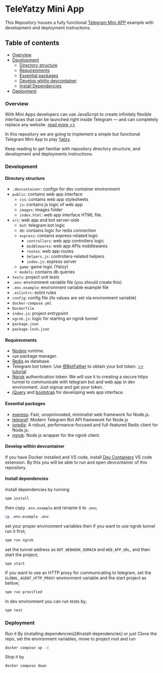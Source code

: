 # TeleYatzy Mini App
This Repository houses a fully functional [Telegram Mini APP](https://core.telegram.org/bots/webapps) example with development and deployment instructions.

## Table of contents
- [Overview](#overview)
- [Development](#development)
  - [Directory structure](#directory-structure)
  - [Requirenments](#development-requirenments)
  - [Essential packages](#essentail-packages)
  - [Develop whitin devcontainer](#develop-within-devcontainer)
  - [Install Dependencies](#install-dependencies)
- [Deployment](#deployment)

### Overview
With Mini Apps developers can use JavaScript to create infinitely flexible interfaces that can be launched right inside Telegram — and can completely replace any website. [read more >>](https://core.telegram.org/bots/webapps)

In this repository we are going to implement a simple but functional Telegram Mini App to play [Yatzy](https://en.wikipedia.org/wiki/Yatzy).

Keep reading to get familiar with repository directory structure, and development and deployments instructions.

### Development

#### Directory structure
- `.devcontainer`: configs for dev container environment
- `public`: contains web app interface
  - `css`: contains web app stylesheets
  - `js`: contains js logic of web app
  - `images`: images folder
  - `index.html`: web app interface HTML file.
- `src`: web app and bot server-side
  - `bot`: telegram bot logic
  - `db`: contains logic for redis connection
  - `express`: contains express-related logic
    - `controllers`: web app controllers logic
    - `middlewares`: web app APIs middlewares
    - `routes`: web app routes
    - `helpers.js`: controllers-related helpers
    - `index.js`: express server
  - `game`: game logic (Yatzy)
  - `models`: contains db queries
- `tests`: project unit tests
- `.env`: environment variable file (you should create this)
- `.env.example`: environment variable example file
- `.eslintrc`: eslint rules
- `config`: config file (its values are set via environment variable)
- `docker-compose.yml`
- `Dockerfile`
- `index.js`: project entrypoint
- `ngrok.js`: logic for starting an ngrok tunnel
- `package.json`
- `package-lock.json`

#### Requirenments
- [Nodejs](https://nodejs.org/en) runtime.
- `npm` package manager.
- [Redis](https://redis.io) as database.
- Telegram bot token: Use [@BotFather](https://t.me/botfather) to obtain your bot token. [>> tutorial](https://core.telegram.org/bots/tutorial#obtain-your-bot-token)
- [Ngrok](https://ngrok.com/) authentication token: We will use it to creating a secure https tunnel to communicate with telegram bot and web app in dev environment. Just signup and get your token.
- [jQuery](https://jquery.com/) and [bootstrap](https://getbootstrap.com/) for developing web app interface.

#### Essential packages
- [express](https://github.com/expressjs/express): Fast, unopinionated, minimalist web framework for Node.js.
- [telegraf](https://github.com/telegraf/telegraf): Modern Telegram Bot API framework for Node.js
- [ioredis](https://github.com/redis/ioredis): A robust, performance-focused and full-featured Redis client for Node.js.
- [ngrok](https://github.com/bubenshchykov/ngrok): Node.js wrapper for the ngrok client.

#### Develop within devcontainer
If you have Docker installed and VS code, install [Dev Containers](https://marketplace.visualstudio.com/items?itemName=ms-vscode-remote.remote-containers) VS code extension. By this you will be able to run and open devcontainer of this repository.

#### Install dependencies
Install dependencies by running 

```bash
npm install
```

then copy `.env.example` and rename it to `.env`;

```bash
cp .env.example .env
```

set your proper environment variables then if you want to use ngrok tunnel run it first;

```bash
npm run ngrok
```

set the tunnel address as `BOT_WEBHOOK_DOMAIN` and `WEB_APP_URL`, and then start the project;

```bash
npm start
```

If you want to use an HTTP proxy for communicating to telegram, set the `GLOBAL_AGENT_HTTP_PROXY` environment variable and the start project as bellow;

```bash
npm run proxified
```

In dev environment you can run tests by;

```bash
npm test
```


### Deployment

Run it By (installing dependencies)[#install-dependencies] or just Clone the repo, set the environment variables, move to project root and run 

```bash
docker compose up -d
```

Stop it by

```bash
docker compose down
```
